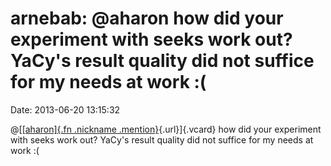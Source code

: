 arnebab: \@aharon how did your experiment with seeks work out? YaCy's result quality did not suffice for my needs at work :(
============================================================================================================================

Date: 2013-06-20 13:15:32

@[[[aharon]{.fn .nickname
.mention}](http://identi.ca/user/81392 "aharon"){.url}]{.vcard} how did
your experiment with seeks work out? YaCy's result quality did not
suffice for my needs at work :(
